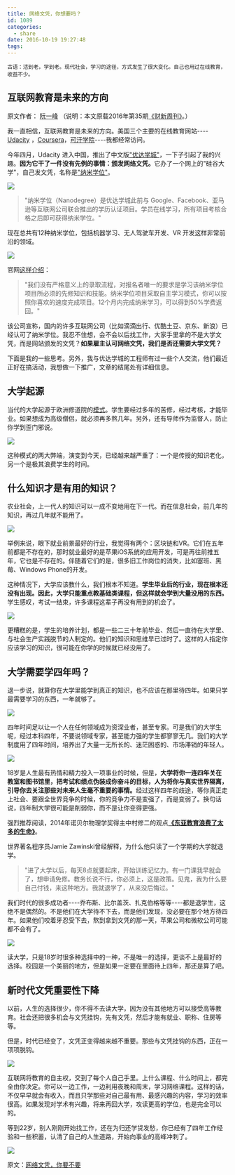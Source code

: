 ```yaml
---
title: 网络文凭，你想要吗？
id: 1089
categories:
  - share
date: 2016-10-19 19:27:48
tags:
---
```



`古语：活到老，学到老。现代社会，学习的途径，方式发生了很大变化。自己也用过在线教育，收益不少。`

## 互联网教育是未来的方向

原文作者： [阮一峰](http://www.ruanyifeng.com/) （说明：本文原载2016年第35期[《财新周刊》](http://weekly.caixin.com/2016-09-02/100984572.html)。）


我一直相信，互联网教育是未来的方向。美国三个主要的在线教育网站----[Udacity](http://www.udacity.com/) ，[Coursera](https://www.coursera.org/)，[可汗学院](https://www.khanacademy.org/)----我都经常访问。

今年四月，Udacity 进入中国，推出了中文版["优达学城"](https://www.udacity.com/?utm_source=ruanyf&amp;utm_medium=referral&amp;utm_campaign=ruanyf1st)，一下子引起了我的兴趣。<span style="font-weight: 800;">因为它干了一件没有先例的事情：颁发网络文凭。</span>它办了一个网上的"硅谷大学"，自己发文凭，名称是["纳米学位"](http://cn.udacity.com/nanodegree/?utm_source=ruanyf&amp;utm_medium=referral&amp;utm_campaign=ruanyf1st)。

![](http://www.ruanyifeng.com/blogimg/asset/2016/bg2016082906.jpg)

> "纳米学位（Nanodegree）是优达学城此前与 Google、Facebook、亚马逊等互联网公司联合推出的学历认证项目。学员在线学习，所有项目考核合格之后即可获得纳米学位。"

现在总共有12种纳米学位，包括机器学习、无人驾驶车开发、VR 开发这样非常前沿的领域。

![](http://www.ruanyifeng.com/blogimg/asset/2016/bg2016082903.jpg)

官网[这样介绍](https://udacity-cn.zendesk.com/hc/zh-cn/articles/218096918-%E6%9C%89%E5%BD%95%E5%8F%96%E6%B5%81%E7%A8%8B%E5%90%97-%E5%A6%82%E6%9E%9C%E6%9C%89-%E5%85%B7%E4%BD%93%E6%98%AF%E6%80%8E%E6%A0%B7%E7%9A%84-/?utm_source=ruanyf&amp;utm_medium=referral&amp;utm_campaign=ruanyf1st)：

> "我们没有严格意义上的录取流程，对报名者唯一的要求是学习该纳米学位项目所必须的先修知识和技能。纳米学位项目采取自主学习模式，你可以按照你喜欢的速度完成项目。12个月内完成纳米学习，可以得到50%学费返回。"

该公司宣称，国内的许多互联网公司（比如滴滴出行、优酷土豆、京东、新浪）已经认可了纳米学位。我忍不住想，会不会以后找工作，大家手里拿的不是大学文凭，而是网站颁发的文凭？<span style="font-weight: 800;">如果雇主认可网络文凭，我们是否还需要大学文凭？</span>

下面是我的一些思考。另外，我与优达学城的工程师有过一些个人交流，他们最近正好在搞活动，我想做一下推广，文章的结尾处有详细信息。

## 大学起源

当代的大学起源于欧洲修道院的[模式](https://zh.wikipedia.org/wiki/%E4%B8%AD%E4%B8%96%E7%B4%80%E5%A4%A7%E5%AD%B8)。学生要经过多年的苦修，经过考核，才能毕业。如果想成为高级僧侣，就必须再多熬几年。另外，还有导师作为监督人，防止你学到歪门邪说。

![](http://www.ruanyifeng.com/blogimg/asset/2016/bg2016082907.jpg)

这种模式的两大弊端，演变到今天，已经越来越严重了：一个是传授的知识老化，另一个是极其浪费学生的时间。

## 什么知识才是有用的知识？

农业社会，上一代人的知识可以一成不变地用在下一代。而在信息社会，前几年的知识，再过几年就不能用了。

![](http://www.ruanyifeng.com/blogimg/asset/2016/bg2016082908.jpg)

举例来说，眼下就业前景最好的行业，我觉得有两个：区块链和VR。它们在五年前都是不存在的，那时就业最好的是苹果iOS系统的应用开发，可是再往前推五年，它也是不存在的。伴随着它们的是，很多旧工作岗位的消失，比如塞班、黑莓、Windows Phone的开发。

这种情况下，大学应该教什么，我们根本不知道。<span style="font-weight: 800;">学生毕业后的行业，现在根本还没有出现。因此，大学只能重点教基础类课程，但这样就会学到大量没用的东西。</span>学生感叹，考试一结束，许多课程这辈子再没有用到的机会了。

![](http://www.ruanyifeng.com/blogimg/asset/2016/bg2016082909.jpg)

更糟糕的是，学生的培养计划，都是一些二三十年前毕业、然后一直待在大学里、与社会生产实践脱节的人制定的。他们的知识和思维早已过时了。这样的人指定你应该学习的知识，很可能在你学的时候就已经没用了。

## 大学需要学四年吗？

退一步说，就算你在大学里能学到真正的知识，也不应该在那里待四年。如果只学最需要学习的东西，一年就够了。

![](http://www.ruanyifeng.com/blogimg/asset/2016/bg2016082911.jpg)

四年时间足以让一个人在任何领域成为资深业者，甚至专家。可是我们的大学生呢，经过本科四年，不要说领域专家，甚至能力强的学生都寥寥无几。我们的大学制度用了四年时间，培养出了大量一无所长的、迷茫困惑的、市场滞销的年轻人。

![](http://www.ruanyifeng.com/blogimg/asset/2016/bg2016082910.jpg)

18岁是人生最有热情和精力投入一项事业的时候，但是，<span style="font-weight: 800;">大学将你一连四年关在教室和图书馆里，把考试和绩点伪装成你奋斗的目标，人为将你与真实世界隔离，引导你去关注那些对未来人生毫不重要的事情。</span>经过这样四年的歧途，等你真正走上社会、要跟全世界竞争的时候，你的竞争力不是变强了，而是变弱了。换句话说，四年制大学很可能是削弱你，而不是让你变得更强。

强烈推荐阅读，2014年诺贝尔物理学奖得主中村修二的观点[<span style="font-weight: 800;">《东亚教育浪费了太多的生命》</span>](http://www.jiemian.com/article/887630.html)。

世界著名程序员Jamie Zawinski曾经解释，为什么他只读了一个学期的大学就退学。

> "进了大学以后，每天8点就要起床，开始训练记忆力。有一门课我早就会了，想申请免修。教务长说不行，你必须上，这是政策。见鬼，我为什么要自己付钱，来这种地方。我就退学了，从来没后悔过。"

我们时代的很多成功者----乔布斯、比尔盖茨、扎克伯格等等----都是退学生，这绝不是偶然的。不是他们在大学待不下去，而是他们发现，没必要在那个地方待四年。如果他们咬着牙忍受下去，熬到拿到文凭的那一天，苹果公司和微软公司可能都不会有了。

![](http://www.ruanyifeng.com/blogimg/asset/2016/bg2016082912.jpg)

读大学，只是18岁时很多种选择中的一种，不是唯一的选择，更谈不上是最好的选择。校园是一个美丽的地方，但是如果一定要在里面待上四年，那还是算了吧。

## 新时代文凭重要性下降

以前，人生的选择很少，你不得不去读大学，因为没有其他地方可以接受高等教育。社会还把很多机会与文凭挂钩，先有文凭，然后才能有就业、职称、住房等等。

但是，时代已经变了，文凭正变得越来越不重要。那些与文凭挂钩的东西，正在一项项脱钩。

![](http://www.ruanyifeng.com/blogimg/asset/2016/bg2016082913.jpg)

互联网将教育的自主权，交到了每个人自己手里。上什么课程、什么时间上，都完全由你决定。你可以一边工作，一边利用夜晚和周末，学习网络课程。这样的话，不仅早早就会有收入，而且只学那些对自己最有用、最感兴趣的内容，学习的效率很高。如果发现对学术有兴趣，将来再回大学，攻读更高的学位，也是完全可以的。

等到22岁，别人刚刚开始找工作，还在为归还学贷发愁，你已经有了四年工作经验和一些积蓄，认清了自己的人生道路，开始向事业的高峰冲刺了。

![](http://www.ruanyifeng.com/blogimg/asset/2016/bg2016082914.jpg)

原文：[网络文凭，你要不要](http://www.ruanyifeng.com/blog/2016/10/online_education.html "网络文凭，你要不要")